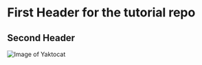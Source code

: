 # First Header for the tutorial repo
## Second Header
![Image of Yaktocat](https://octodex.github.com/images/yaktocat.png)

